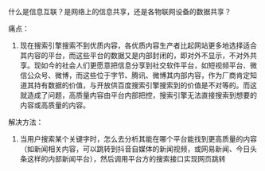 什么是信息互联？是网络上的信息共享，还是各物联网设备的数据共享？



痛点：

1. 现在搜索引擎搜索不到优质内容，各优质内容生产者比起网站更多地选择适合其内容的平台，而这些平台的数据又是内部封闭的，即对外不显示，不对外共享。现如今的社会人们更愿意把信息分享到社交软件平台，如短视频平台、微信公众号、微博，而这些位于字节、腾讯、微博其内部内容，作为厂商肯定知道其持有数据的价值，与开放供百度搜索引擎搜索到的价值是不对等的。而这就造成了问题，高质量内容由平台内部把控，搜索引擎无法直接搜索到想要的内容或高质量的内容。



解决方法：

1. 当用户搜索某个关键字时，怎么去分析其能在哪个平台能找到更高质量的内容（如新闻相关内容，可以跳转到抖音自媒体的新闻视频，或网易新闻、今日头条这样的内部新闻平台），然后调用平台方的搜索接口实现网页跳转


